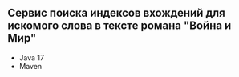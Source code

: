 ## Сервис поиска индексов вхождений для искомого слова в тексте романа "Война и Мир"

- Java 17
- Maven

